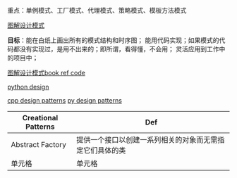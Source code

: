 <!--
 * @Author: [lxp]
 * @Date: 2022-01-17 15:58:08
 * @LastEditors: [lxp]
 * @LastEditTime: 2022-01-20 21:57:56
 * @Description: 
-->

重点：单例模式、⼯⼚模式、代理模式、策略模式、模板⽅法模式

[图解设计模式](https://design-patterns.readthedocs.io/zh_CN/latest/index.html)

**目标**：能在白纸上画出所有的模式结构和时序图；
能用代码实现；如果模式的代码都没有实现过，是用不出来的；即所谓，看得懂，不会用；
灵活应用到工作中的项目中；

[图解设计模式book ref code](https://github.com/me115/design_patterns/tree/master/code)

[python design](https://github.com/faif/python-patterns)

[cpp design patterns](https://github.com/JakubVojvoda/design-patterns-cpp)
[py design patterns](https://github.com/JakubVojvoda/design-patterns-python)

|  Creational Patterns   | Def  |  
|  ----  | ----  |
| Abstract Factory  | 提供一个接口以创建一系列相关的对象而无需指定它们具体的类 | 
| 单元格  | 单元格 |